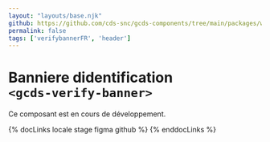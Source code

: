 ```yaml
---
layout: "layouts/base.njk"
github: https://github.com/cds-snc/gcds-components/tree/main/packages/web/src/components/gcds-verify-banner
permalink: false
tags: ['verifybannerFR', 'header']
---
```


# Banniere didentification <br>`<gcds-verify-banner>`

Ce composant est en cours de développement.

{% docLinks locale stage figma github %}
{% enddocLinks %}

<br/>
